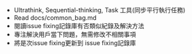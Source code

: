 - Ultrathink, Sequential-thinking, Task 工具(同步平行執行任務)
- Read docs/common_bag.md
- 閱讀issue fixing記錄庫有否類似紀錄及解決方法
- 專注解決用戶當下問題，無需修改不相關事項
- 將是次issue fixing更新到 issue fixing記錄庫
